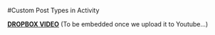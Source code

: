 #Custom Post Types in Activity

[**DROPBOX VIDEO**](https://www.dropbox.com/s/t4q8l0pq8evg1lr/buddyboss-platform-custom-post-types-in-activity-feeds.mp4?raw=1)
(To be embedded once we upload it to Youtube...)